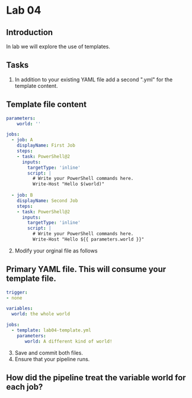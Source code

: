 # Lab 04
## Introduction 
In lab we will explore the use of templates.

## Tasks
1. In addition to your existing YAML file add a second ".yml" for the template content.

## Template file content
```yaml
parameters:
    world: ''

jobs:
  - job: A
    displayName: First Job
    steps:
    - task: PowerShell@2
      inputs:
        targetType: 'inline'
        script: |
          # Write your PowerShell commands here.
          Write-Host "Hello $(world)"
          
  - job: B
    displayName: Second Job
    steps:
    - task: PowerShell@2
      inputs:
        targetType: 'inline'
        script: |
          # Write your PowerShell commands here.
          Write-Host "Hello ${{ parameters.world }}"
```

2. Modify your orginal file as follows

## Primary YAML file.  This will consume your template file.
```yaml
trigger:
- none

variables:
  world: the whole world

jobs: 
  - template: lab04-template.yml
    parameters: 
       world: A different kind of world!
```

3. Save and commit both files.
4. Ensure that your pipeline runs.

## How did the pipeline treat the variable **world** for each job?